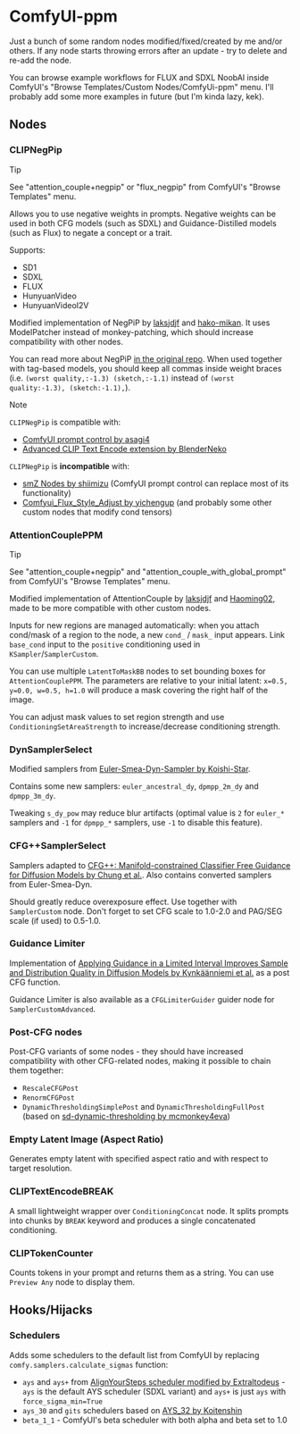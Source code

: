 # ComfyUI-ppm

Just a bunch of some random nodes modified/fixed/created by me and/or others. If any node starts throwing errors after an update - try to delete and re-add the node.

You can browse example workflows for FLUX and SDXL NoobAI inside ComfyUI's "Browse Templates/Custom Nodes/ComfyUi-ppm" menu. I'll probably add some more examples in future (but I'm kinda lazy, kek).

## Nodes

### CLIPNegPip

> [!TIP]
>
> See "attention_couple+negpip" or "flux_negpip" from ComfyUI's "Browse Templates" menu.

Allows you to use negative weights in prompts. Negative weights can be used in both CFG models (such as SDXL) and Guidance-Distilled models (such as Flux) to negate a concept or a trait.

Supports:

- SD1
- SDXL
- FLUX
- HunyuanVideo
- HunyuanVideoI2V

Modified implementation of NegPiP by [laksjdjf](https://github.com/laksjdjf) and [hako-mikan](https://github.com/hako-mikan). It uses ModelPatcher instead of monkey-patching, which should increase compatibility with other nodes.

You can read more about NegPiP [in the original repo](https://github.com/hako-mikan/sd-webui-negpip). When used together with tag-based models, you should keep all commas inside weight braces (i.e. `(worst quality,:-1.3) (sketch,:-1.1)` instead of `(worst quality:-1.3), (sketch:-1.1),`).

> [!NOTE]
> `CLIPNegPip` is compatible with:
>
> - [ComfyUI prompt control by asagi4](https://github.com/asagi4/comfyui-prompt-control/)
> - [Advanced CLIP Text Encode extension by BlenderNeko](https://github.com/BlenderNeko/ComfyUI_ADV_CLIP_emb)
>
> `CLIPNegPip` is **incompatible** with:
>
> - [smZ Nodes by shiimizu](https://github.com/shiimizu/ComfyUI_smZNodes) (ComfyUI prompt control can replace most of its functionality)
> - [Comfyui_Flux_Style_Adjust by yichengup](https://github.com/yichengup/Comfyui_Flux_Style_Adjust) (and probably some other custom nodes that modify cond tensors)

### AttentionCouplePPM

> [!TIP]
>
> See "attention_couple+negpip" and "attention_couple_with_global_prompt" from ComfyUI's "Browse Templates" menu.

Modified implementation of AttentionCouple by [laksjdjf](https://github.com/laksjdjf) and [Haoming02](https://github.com/Haoming02), made to be more compatible with other custom nodes.

Inputs for new regions are managed automatically: when you attach cond/mask of a region to the node, a new `cond_` / `mask_` input appears. Link `base_cond` input to the `positive` conditioning used in `KSampler`/`SamplerCustom`.

You can use multiple `LatentToMaskBB` nodes to set bounding boxes for `AttentionCouplePPM`. The parameters are relative to your initial latent: `x=0.5, y=0.0, w=0.5, h=1.0` will produce a mask covering the right half of the image.

You can adjust mask values to set region strength and use `ConditioningSetAreaStrength` to increase/decrease conditioning strength.

### DynSamplerSelect

Modified samplers from [Euler-Smea-Dyn-Sampler by Koishi-Star](https://github.com/Koishi-Star/Euler-Smea-Dyn-Sampler).

Contains some new samplers: `euler_ancestral_dy`, `dpmpp_2m_dy` and `dpmpp_3m_dy`.

Tweaking `s_dy_pow` may reduce blur artifacts (optimal value is `2` for `euler_*` samplers and `-1` for `dpmpp_*` samplers, use `-1` to disable this feature).

### CFG++SamplerSelect

Samplers adapted to [CFG++: Manifold-constrained Classifier Free Guidance for Diffusion Models by Chung et al.](https://cfgpp-diffusion.github.io/). Also contains converted samplers from Euler-Smea-Dyn.

Should greatly reduce overexposure effect. Use together with `SamplerCustom` node. Don't forget to set CFG scale to 1.0-2.0 and PAG/SEG scale (if used) to 0.5-1.0.

### Guidance Limiter

Implementation of [Applying Guidance in a Limited Interval Improves Sample and Distribution Quality in Diffusion Models by Kynkäänniemi et al.](https://arxiv.org/abs/2404.07724) as a post CFG function.

Guidance Limiter is also available as a `CFGLimiterGuider` guider node for `SamplerCustomAdvanced`.

### Post-CFG nodes

Post-CFG variants of some nodes - they should have increased compatibility with other CFG-related nodes, making it possible to chain them together:

- `RescaleCFGPost`
- `RenormCFGPost`
- `DynamicThresholdingSimplePost` and `DynamicThresholdingFullPost` (based on [sd-dynamic-thresholding by mcmonkey4eva](https://github.com/mcmonkeyprojects/sd-dynamic-thresholding))

### Empty Latent Image (Aspect Ratio)

Generates empty latent with specified aspect ratio and with respect to target resolution.

### CLIPTextEncodeBREAK

A small lightweight wrapper over `ConditioningConcat` node. It splits prompts into chunks by `BREAK` keyword and produces a single concatenated conditioning.

### CLIPTokenCounter

Counts tokens in your prompt and returns them as a string. You can use `Preview Any` node to display them.

## Hooks/Hijacks

### Schedulers

Adds some schedulers to the default list from ComfyUI by replacing `comfy.samplers.calculate_sigmas` function:

- `ays` and `ays+` from [AlignYourSteps scheduler modified by Extraltodeus](https://github.com/Extraltodeus/sigmas_tools_and_the_golden_scheduler/blob/0dc89a264ef346a093d053c0da751f3ece317613/sigmas_merge.py#L203-L233) - `ays` is the default AYS scheduler (SDXL variant) and `ays+` is just `ays` with `force_sigma_min=True`
- `ays_30` and `gits` schedulers based on [AYS_32 by Koitenshin](https://github.com/AUTOMATIC1111/stable-diffusion-webui/pull/15751#issuecomment-2143648234)
- `beta_1_1` - ComfyUI's beta scheduler with both alpha and beta set to 1.0
